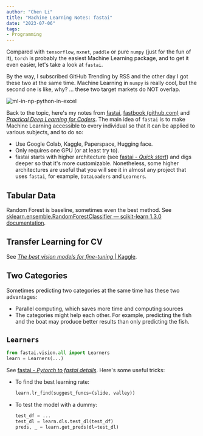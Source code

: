 ```yaml
---
author: "Chen Li"
title: "Machine Learning Notes: fastai"
date: "2023-07-06"
tags: 
- Programming
---
```


Compared with `tensorflow`, `mxnet`, `paddle` or pure `numpy` (just for the fun of it), `torch` is probably the easiest Machine Learning package, and to get it even easier, let's take a look at `fastai`.

By the way, I subscribed GitHub Trending by RSS and the other day I got these two at the same time. Machine Learning in `numpy` is really cool, but the second one is like, why? ... these two target markets do NOT overlap.

![ml-in-np-python-in-excel](20230706-machine-learning-notes-fastai-ml-np-py-excel.png)

Back to the topic, here's my notes from [fastai](https://docs.fast.ai/), [fastbook (github.com)](https://github.com/fastai/fastbook) and [_Practical Deep Learning for Coders_](https://course.fast.ai/). The main idea of `fastai` is to make Machine Learning accessible to every individual so that it can be applied to various subjects, and to do so:

- Use Google Colab, Kaggle, Paperspace, Hugging face.
- Only requires one GPU (or at least try to).
- fastai starts with higher architecture (see [fastai - _Quick start_](https://docs.fast.ai/quick_start.html)) and digs deeper so that it's more customizable. Nonetheless, some higher architectures are useful that you will see it in almost any project that uses `fastai`, for example, `DataLoaders` and `Learners`.

## Tabular Data

Random Forest is baseline, sometimes even the best method. See [sklearn.ensemble.RandomForestClassifier — scikit-learn 1.3.0 documentation](https://scikit-learn.org/stable/modules/generated/sklearn.ensemble.RandomForestClassifier.html).

## Transfer Learning for CV

See [_The best vision models for fine-tuning_ | Kaggle](https://www.kaggle.com/code/jhoward/the-best-vision-models-for-fine-tuning).

## Two Categories

Sometimes predicting two categories at the same time has these two advantages:
- Parallel computing, which saves more time and computing sources
- The categories might help each other. For example, predicting the fish and the boat may produce better results than only predicting the fish.

## `Learners`

```python
from fastai.vision.all import Learners
learn = Learners(...)
```

See [fastai - _Pytorch to fastai details_](https://docs.fast.ai/examples/migrating_pytorch_verbose.html). Here's some useful tricks:

- To find the best learning rate:

    ```python
    learn.lr_find(suggest_funcs=(slide, valley))
    ```

- To test the model with a dummy:

    ```python
    test_df = ...
    test_dl = learn.dls.test_dl(test_df)
    preds, _ = learn.get_preds(dl=test_dl)
    ```